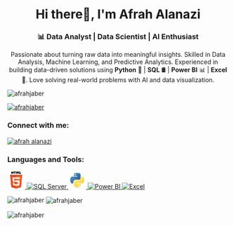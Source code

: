 <h1 align="center">Hi there👋, I'm Afrah Alanazi</h1>
<h3 align="center">📊 Data Analyst | Data Scientist | AI Enthusiast</h3>

<p align="center">
  Passionate about turning raw data into meaningful insights.  
  Skilled in Data Analysis, Machine Learning, and Predictive Analytics.  
  Experienced in building data-driven solutions using 
  <b>Python</b> 🐍 | 
  <b>SQL</b> 🛢️ | 
  <b>Power BI</b> 📊 | 
  <b>Excel</b> 📗.  
  Love solving real-world problems with AI and data visualization.  
</p>

<p align="left"> 
  <img src="https://komarev.com/ghpvc/?username=afrahjaber&label=Profile%20views&color=0e75b6&style=flat" alt="afrahjaber" /> 
</p>

<p align="left"> 
  <a href="https://github.com/ryo-ma/github-profile-trophy">
    <img src="https://github-profile-trophy.vercel.app/?username=afrahjaber" alt="afrahjaber" />
  </a> 
</p>

<h3 align="left">Connect with me:</h3>
<p align="left">
  <a href="http://linkedin.com/in/afrah-alanazi-b37208271" target="blank">
    <img align="center" src="https://raw.githubusercontent.com/rahuldkjain/github-profile-readme-generator/master/src/images/icons/Social/linked-in-alt.svg" alt="afrah alanazi" height="30" width="40" />
  </a>
</p>

<h3 align="left">Languages and Tools:</h3>
<p align="left"> 
  <!-- HTML -->
  <a href="https://www.w3.org/html/" target="_blank" rel="noreferrer"> 
    <img src="https://raw.githubusercontent.com/devicons/devicon/master/icons/html5/html5-original-wordmark.svg" alt="HTML5" width="40" height="40"/> 
  </a> 

  <!-- SQL Server -->
  <a href="https://www.microsoft.com/en-us/sql-server" target="_blank" rel="noreferrer"> 
    <img src="https://www.svgrepo.com/show/303229/microsoft-sql-server-logo.svg" alt="SQL Server" width="40" height="40"/> 
  </a> 

  <!-- Python -->
  <a href="https://www.python.org" target="_blank" rel="noreferrer"> 
    <img src="https://raw.githubusercontent.com/devicons/devicon/master/icons/python/python-original.svg" alt="Python" width="40" height="40"/> 
  </a> 

  <!-- Power BI -->
  <a href="https://powerbi.microsoft.com/" target="_blank" rel="noreferrer">
    <img src="https://upload.wikimedia.org/wikipedia/commons/c/cf/New_Power_BI_Logo.svg" alt="Power BI" width="40" height="40"/>
  </a>

  <!-- Excel -->
  <a href="https://www.microsoft.com/en-us/microsoft-365/excel" target="_blank" rel="noreferrer">
    <img src="https://cdn.jsdelivr.net/gh/devicons/devicon/icons/microsoftsqlserver/microsoftsqlserver-original.svg" alt="Excel" width="40" height="40" onerror="this.onerror=null;this.src='https://upload.wikimedia.org/wikipedia/commons/7/7f/Microsoft_Excel_2013-2019_logo.svg';"/>
  </a>
</p>

<p>
  <img align="left" src="https://github-readme-stats.vercel.app/api/top-langs?username=afrahjaber&show_icons=true&locale=en&layout=compact" alt="afrahjaber" />
</p>

<p>
  &nbsp;<img align="center" src="https://github-readme-stats.vercel.app/api?username=afrahjaber&show_icons=true&locale=en" alt="afrahjaber" />
</p>

<p>
  <img align="center" src="https://github-readme-streak-stats.herokuapp.com/?user=afrahjaber&" alt="afrahjaber" />
</p>


